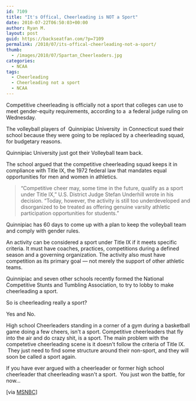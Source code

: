 ```yaml
---
id: 7109
title: "It's Offical, Cheerleading is NOT a Sport"
date: 2010-07-22T06:50:03+00:00
author: Ryan M.
layout: post
guid: https://backseatfan.com/?p=7109
permalink: /2010/07/its-offical-cheerleading-not-a-sport/
thumb:
  - /images/2010/07/Spartan_Cheerleaders.jpg
categories:
  - NCAA
tags:
  - Cheerleading
  - Cheerleading not a sport
  - NCAA
---
```


<div class="entry">
  <p>
    Competitive cheerleading is officially not a sport that colleges can use to meet gender-equity requirements, according to a  a federal judge ruling on Wednesday.
  </p>

  <p>
    The volleyball players of  Quinnipiac University  in Connecticut sued their school because they were going to be replaced by a cheerleading squad, for budgetary reasons.
  </p>

  <p>
    Quinnipiac University just got their Volleyball team back.
  </p>

  <p>
    The school argued that the competitive cheerleading squad keeps it in compliance with Title IX, the 1972 federal law that mandates equal opportunities for men and women in athletics.
  </p>

  <blockquote>
    <p>
      &#8220;Competitive cheer may, some time in the future, qualify as a sport under Title IX,&#8221; U.S. District Judge Stefan Underhill wrote in his decision. &#8220;Today, however, the activity is still too underdeveloped and disorganized to be treated as offering genuine varsity athletic participation opportunities for students.&#8221;
    </p>
  </blockquote>

  <p>
    Quinnipiac has 60 days to come up with a plan to keep the volleyball team and comply with gender rules.
  </p>

  <p>
    An activity can be considered a sport under Title IX if it meets specific criteria. It must have coaches, practices, competitions during a defined season and a governing organization. The activity also must have competition as its primary goal — not merely the support of other athletic teams.
  </p>

  <p>
    Quinnipiac and seven other schools recently formed the National Competitive Stunts and Tumbling Association, to try to lobby to make cheerleading a sport.
  </p>

  <p>
    So is cheerleading really a sport?
  </p>

  <p>
    Yes and No.
  </p>

  <p>
    High school Cheerleaders standing in a corner of a gym during a basketball game doing a few cheers, isn't a sport. Competitive cheerleaders that fly into the air and do crazy shit, is a sport. The main problem with the competetive cheerleading scene is it doesn't follow the criteria of Title IX.  They just need to find some structure around their non-sport, and they will soon be called a sport again.
  </p>

  <p>
    If you have ever argued with a cheerleader or former high school cheerleader that cheerleading wasn't a sport.  You just won the battle, for now&#8230;
  </p>

  <p>
  </p>

  <p>
    [via <a href="http://www.msnbc.msn.com/id/38347400/?GT1=43001">MSNBC</a>]
  </p>
</div>
